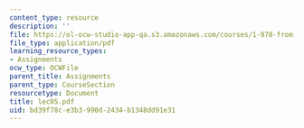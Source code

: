 ```yaml
---
content_type: resource
description: ''
file: https://ol-ocw-studio-app-qa.s3.amazonaws.com/courses/1-978-from-nano-to-macro-introduction-to-atomistic-modeling-techniques-january-iap-2007/bd39f78ce3b3990d2434b1348dd91e31_lec05.pdf
file_type: application/pdf
learning_resource_types:
- Assignments
ocw_type: OCWFile
parent_title: Assignments
parent_type: CourseSection
resourcetype: Document
title: lec05.pdf
uid: bd39f78c-e3b3-990d-2434-b1348dd91e31
---
```

